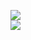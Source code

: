 [![](https://img.shields.io/badge/Made%20With-Github%20Spray-lightgrey.svg?style=for-the-badge&logo=github)](https://github.com/Annihil/github-spray#16761)  
[![](https://i.imgur.com/2DrTn0Z.gif)](https://github.com/Annihil/github-spray)